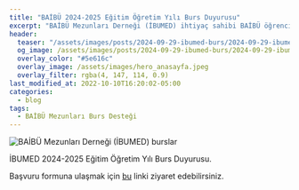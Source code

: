 ```yaml
---
title: "BAİBÜ 2024-2025 Eğitim Öğretim Yılı Burs Duyurusu"
excerpt: "BAİBÜ Mezunları Derneği (İBUMED) ihtiyaç sahibi BAİBÜ öğrencilerine burs vermeye devam etmektedir. "
header:
  teaser: "/assets/images/posts/2024-09-29-ibumed-burs/2024-09-29-ibumed-burs.jpeg"
  og_image: /assets/images/posts/2024-09-29-ibumed-burs/2024-09-29-ibumed-burs.jpeg
  overlay_color: "#5e616c"
  overlay_image: /assets/images/hero_anasayfa.jpeg
  overlay_filter: rgba(4, 147, 114, 0.9)
last_modified_at: 2022-10-10T16:20:02-05:00
categories:
  - blog
tags:
  - BAİBÜ Mezunları Burs Desteği
---
```




<img src="{{ site.url }}{{ site.baseurl }}/assets/images/posts/2024-09-29-ibumed-burs/2024-09-29-ibumed-burs.jpeg" alt="BAİBÜ Mezunları Derneği (İBUMED) burslar">

İBUMED 2024-2025 Eğitim Öğretim Yılı Burs Duyurusu.

Başvuru formuna ulaşmak için [bu](https://docs.google.com/forms/d/e/1FAIpQLSfHP2-t007BFfYXN-TJr_oHGZ-91dkYQjRrOJPP2dTZ4sIXTg/viewform) linki ziyaret edebilirsiniz. 